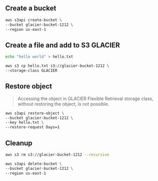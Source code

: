## Create a bucket

```sh
aws s3api create-bucket \
--bucket glacier-bucket-1212 \
--region us-east-1
```

## Create a file and add to S3 GLACIER

```sh
echo "hello world" > hello.txt

aws s3 cp hello.txt s3://glacier-bucket-1212 \
--storage-class GLACIER
```

## Restore object

> Accessing the object in GLACIER Flexible Retrieval storage class, without restoring the object, is not possible.

```sh
aws s3api restore-object \
--bucket glacier-bucket-1212 \
--key hello.txt \
--restore-request Days=1
```

## Cleanup

```sh
aws s3 rm s3://glacier-bucket-1212 --recursive

aws s3api delete-bucket \
--bucket glacier-bucket-1212 \
--region us-east-1
```
